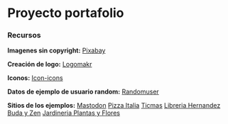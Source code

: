 # Proyecto portafolio

### Recursos

**Imagenes sin copyright:**
<a href="https://pixabay.com/" target="_blank">Pixabay</a>

**Creación de logo:**
<a href="https://logomakr.com/app/" target="_blank">Logomakr</a>

**Iconos:**
<a href="https://icon-icons.com/" target="_blank">Icon-icons</a>

**Datos de ejemplo de usuario random:**
<a href="https://randomuser.me/" target="_blank">Randomuser</a>

**Sitios de los ejemplos:**
<a href="https://joinmastodon.org/" target="_blank">Mastodon</a>
<a href="https://www.pizzaitalia.com.ar/" target="_blank">Pizza Italia</a>
<a href="https://www.ticmas.com/plataforma" target="_blank">Ticmas</a>
<a href="https://libreriahernandez.com/" target="_blank">Libreria Hernandez</a>
<a href="https://budayzen.com/" target="_blank">Buda y Zen</a>
<a href="https://jardineriaplantasyflores.com/" target="_blank">Jardineria Plantas y Flores
</a>

